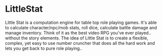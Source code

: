 LittleStat
==========

Little Stat is a computation engine for table top role playing games. It's able to calculate character/npc/mob stats, roll dice, calculate battle damage and manage inventory. Think of it as the best video RPG you've ever played.. without the story elements. The idea of Little Stat is to create a flexible, complex, yet easy to use number cruncher that does all the hard work and lets you get back to pure role playing..
